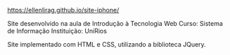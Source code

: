 https://ellenlirag.github.io/site-iphone/

Site desenvolvido na aula de Introdução à Tecnologia Web
Curso: Sistema de Informação
Instituição: UniRios

Site implementado com HTML e CSS, utilizando a biblioteca JQuery.
